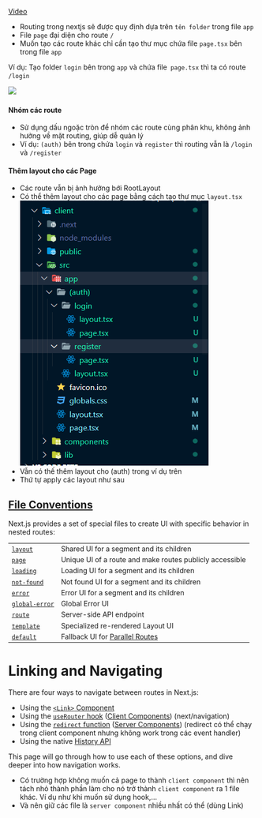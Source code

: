 [Video](https://www.youtube.com/watch?v=Eaz4c1VN7Yg&list=PLFfVmM19UNqn1ZIWvxn1artfz-C6dgAFb&index=9)
- Routing trong nextjs sẽ được quy định dựa trên `tên folder` trong file `app`
- File `page` đại diện cho route `/`
- Muốn tạo các route khác chỉ cần tạo thư mục chứa file `page.tsx` bên trong file `app`

Ví dụ: Tạo folder `login` bên trong `app` và chứa file` page.tsx` thì ta có route ` /login`


   ![](attachments/route-segments-to-path-segments.avif)
#### Nhóm các route
- Sử dụng dấu ngoặc tròn để nhóm các route cùng phân khu, không ảnh hưởng về mặt routing, giúp dễ quản lý
- Ví dụ:  `(auth)`  bên trong chứa `login` và `register` thì routing vẫn là `/login` và `/register`

#### Thêm layout cho các Page
- Các route vẫn bị ảnh hưởng bới RootLayout
- Có thể thêm layout cho các page bằng cách tạo thư mục `layout.tsx` 
   ![](attachments/strucure_folder.png)
- Vẫn có thế thêm layout cho (auth) trong ví dụ trên
- Thứ tự apply các layout như sau

## [File Conventions](https://nextjs.org/docs/app/building-your-application/routing#file-conventions)

Next.js provides a set of special files to create UI with specific behavior in nested routes:

|||
|---|---|
|[`layout`](https://nextjs.org/docs/app/building-your-application/routing/pages-and-layouts#layouts)|Shared UI for a segment and its children|
|[`page`](https://nextjs.org/docs/app/building-your-application/routing/pages-and-layouts#pages)|Unique UI of a route and make routes publicly accessible|
|[`loading`](https://nextjs.org/docs/app/building-your-application/routing/loading-ui-and-streaming)|Loading UI for a segment and its children|
|[`not-found`](https://nextjs.org/docs/app/api-reference/file-conventions/not-found)|Not found UI for a segment and its children|
|[`error`](https://nextjs.org/docs/app/building-your-application/routing/error-handling)|Error UI for a segment and its children|
|[`global-error`](https://nextjs.org/docs/app/building-your-application/routing/error-handling)|Global Error UI|
|[`route`](https://nextjs.org/docs/app/building-your-application/routing/route-handlers)|Server-side API endpoint|
|[`template`](https://nextjs.org/docs/app/building-your-application/routing/pages-and-layouts#templates)|Specialized re-rendered Layout UI|
|[`default`](https://nextjs.org/docs/app/api-reference/file-conventions/default)|Fallback UI for [Parallel Routes](https://nextjs.org/docs/app/building-your-application/routing/parallel-routes)|


# Linking and Navigating

There are four ways to navigate between routes in Next.js:

- Using the [`<Link>` Component](https://nextjs.org/docs/app/building-your-application/routing/linking-and-navigating#link-component)
- Using the [`useRouter` hook](https://nextjs.org/docs/app/building-your-application/routing/linking-and-navigating#userouter-hook) ([Client Components](https://nextjs.org/docs/app/building-your-application/rendering/client-components)) (next/navigation)
- Using the [`redirect` function](https://nextjs.org/docs/app/building-your-application/routing/linking-and-navigating#redirect-function) ([Server Components](https://nextjs.org/docs/app/building-your-application/rendering/server-components)) (redirect có thể chạy trong client component nhưng không work trong các event handler)
- Using the native [History API](https://nextjs.org/docs/app/building-your-application/routing/linking-and-navigating#using-the-native-history-api)

This page will go through how to use each of these options, and dive deeper into how navigation works.

- Có trường hợp không muốn cả page to thành `client component` thì nên tách nhỏ thành phần làm cho nó trở thành `client component` ra 1 file khác. Ví dụ như khi muốn sử dụng hook,...
- Và nên giữ các file là `server component` nhiều nhất có thể (dùng Link)